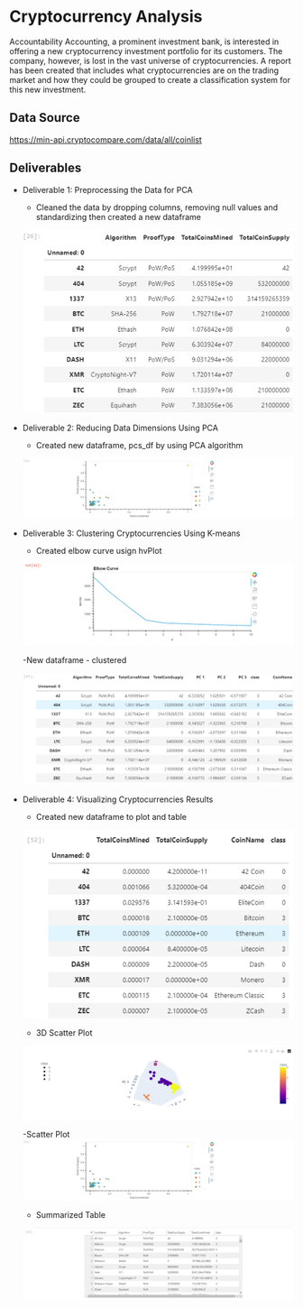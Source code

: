 # Cryptocurrency Analysis
Accountability Accounting, a prominent investment bank, is interested in offering a new cryptocurrency investment portfolio for its customers. The company, however, is lost in the vast universe of cryptocurrencies. A report has been created that includes what cryptocurrencies are on the trading market and how they could be grouped to create a classification system for this new investment.

## Data Source
https://min-api.cryptocompare.com/data/all/coinlist

## Deliverables
* Deliverable 1: Preprocessing the Data for PCA
    - Cleaned the data by dropping columns, removing null values and standardizing then created a new dataframe

    ![clean_crypto_df.png](Images/clean_crypto_df.png)

* Deliverable 2: Reducing Data Dimensions Using PCA
    - Created new dataframe, pcs_df by using PCA algorithm

    ![pcs_df.png](Images/scatter_plot.png)

* Deliverable 3: Clustering Cryptocurrencies Using K-means
    - Created elbow curve usign hvPlot

    ![elbow_curve.png](Images/elbow_curve.png)

    -New dataframe - clustered

    ![clustered_df.png](Images/clustered_df.png)

* Deliverable 4: Visualizing Cryptocurrencies Results
    - Created new dataframe to plot and table

    ![new_clustered_df.png](Images/new_clustered_df.png)

    - 3D Scatter Plot

    ![3d_scatter_plot.png](Images/3d_scatter_plot.png)

    -Scatter Plot
    ![scatter_plot.png](Images/scatter_plot.png)

    - Summarized Table

    ![hvplot.table.png](Images/hvplot.table.png)